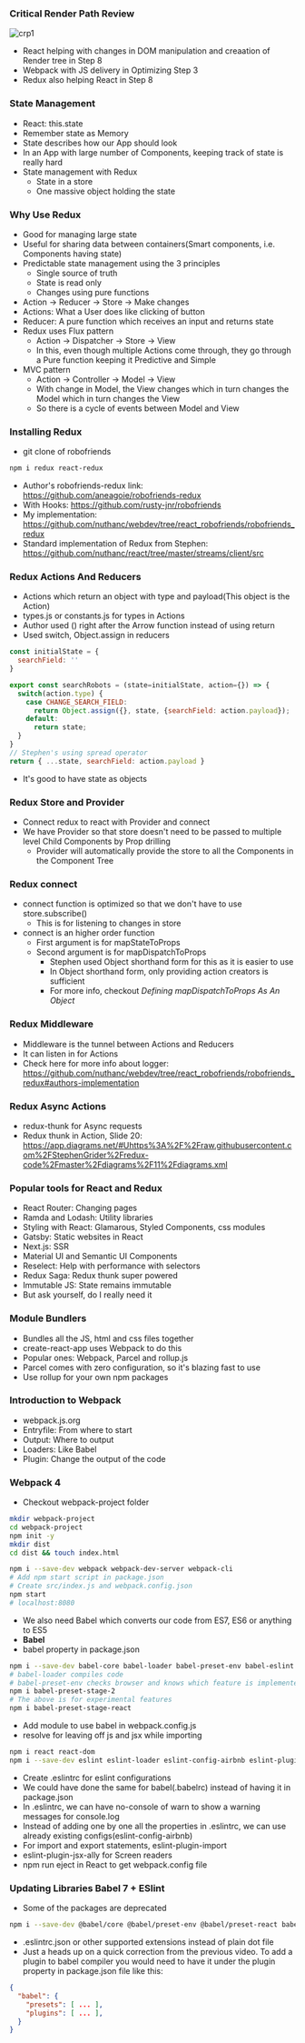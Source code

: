 ### Critical Render Path Review

![crp1](../img/crp1.png)
* React helping with changes in DOM manipulation and creaation of Render tree in Step 8
* Webpack with JS delivery in Optimizing Step 3
* Redux also helping React in Step 8

### State Management

* React: this.state
* Remember state as Memory
* State describes how our App should look
* In an App with large number of Components, keeping track of state is really hard
* State management with Redux
  * State in a store
  * One massive object holding the state

### Why Use Redux

* Good for managing large state
* Useful for sharing data between containers(Smart components, i.e. Components having state)
* Predictable state management using the 3 principles
  * Single source of truth
  * State is read only
  * Changes using pure functions
* Action -> Reducer -> Store -> Make changes
* Actions: What a User does like clicking of button
* Reducer: A pure function which receives an input and returns state
* Redux uses Flux pattern
  * Action -> Dispatcher -> Store -> View
  * In this, even though multiple Actions come through, they go through a Pure function keeping it Predictive and Simple
* MVC pattern
  * Action -> Controller -> Model -> View
  * With change in Model, the View changes which in turn changes the Model which in turn changes the View
  * So there is a cycle of events between Model and View

### Installing Redux

* git clone of robofriends
```sh
npm i redux react-redux
```
* Author's robofriends-redux link: https://github.com/aneagoie/robofriends-redux
* With Hooks: https://github.com/rusty-jnr/robofriends
* My implementation: https://github.com/nuthanc/webdev/tree/react_robofriends/robofriends_redux
* Standard implementation of Redux from Stephen: https://github.com/nuthanc/react/tree/master/streams/client/src

### Redux Actions And Reducers

* Actions which return an object with type and payload(This object is the Action)
* types.js or constants.js for types in Actions
* Author used () right after the Arrow function instead of using return 
* Used switch, Object.assign in reducers
```js
const initialState = {
  searchField: ''
}

export const searchRobots = (state=initialState, action={}) => {
  switch(action.type) {
    case CHANGE_SEARCH_FIELD:
      return Object.assign({}, state, {searchField: action.payload});
    default:
      return state;
  }
}
// Stephen's using spread operator
return { ...state, searchField: action.payload }
```
* It's good to have state as objects

### Redux Store and Provider

* Connect redux to react with Provider and connect
* We have Provider so that store doesn't need to be passed to multiple level Child Components by Prop drilling
  * Provider will automatically provide the store to all the Components in the Component Tree

### Redux connect

* connect function is optimized so that we don't have to use store.subscribe()
  * This is for listening to changes in store
* connect is an higher order function
  * First argument is for mapStateToProps
  * Second argument is for mapDispatchToProps
    * Stephen used Object shorthand form for this as it is easier to use
    * In Object shorthand form, only providing action creators is sufficient
    * For more info, checkout *Defining mapDispatchToProps As An Object*

### Redux Middleware

* Middleware is the tunnel between Actions and Reducers
* It can listen in for Actions
* Check here for more info about logger: https://github.com/nuthanc/webdev/tree/react_robofriends/robofriends_redux#authors-implementation

### Redux Async Actions

* redux-thunk for Async requests
* Redux thunk in Action, Slide 20: https://app.diagrams.net/#Uhttps%3A%2F%2Fraw.githubusercontent.com%2FStephenGrider%2Fredux-code%2Fmaster%2Fdiagrams%2F11%2Fdiagrams.xml

### Popular tools for React and Redux

* React Router: Changing pages 
* Ramda and Lodash: Utility libraries
* Styling with React: Glamarous, Styled Components, css modules
* Gatsby: Static websites in React
* Next.js: SSR
* Material UI and Semantic UI Components
* Reselect: Help with performance with selectors
* Redux Saga: Redux thunk super powered
* Immutable JS: State remains immutable
* But ask yourself, do I really need it

### Module Bundlers

* Bundles all the JS, html and css files together
* create-react-app uses Webpack to do this
* Popular ones: Webpack, Parcel and rollup.js
* Parcel comes with zero configuration, so it's blazing fast to use
* Use rollup for your own npm packages

### Introduction to Webpack

* webpack.js.org
* Entryfile: From where to start
* Output: Where to output
* Loaders: Like Babel
* Plugin: Change the output of the code

### Webpack 4

* Checkout webpack-project folder
```sh
mkdir webpack-project
cd webpack-project
npm init -y
mkdir dist
cd dist && touch index.html

npm i --save-dev webpack webpack-dev-server webpack-cli
# Add npm start script in package.json
# Create src/index.js and webpack.config.json
npm start
# localhost:8080
```
* We also need Babel which converts our code from ES7, ES6 or anything to ES5
* **Babel**
* babel property in package.json
```sh
npm i --save-dev babel-core babel-loader babel-preset-env babel-eslint
# babel-loader compiles code
# babel-preset-env checks browser and knows which feature is implemented in that Browser's particular version and converts it accordingly
npm i babel-preset-stage-2 
# The above is for experimental features
npm i babel-preset-stage-react 
``` 
* Add module to use babel in webpack.config.js
* resolve for leaving off js and jsx while importing
```sh
npm i react react-dom
npm i --save-dev eslint eslint-loader eslint-config-airbnb eslint-plugin-import eslint-plugin-jsx-ally
```
* Create .eslintrc for eslint configurations
* We could have done the same for babel(.babelrc) instead of having it in package.json
* In .eslintrc, we can have no-console of warn to show a warning messages for console.log
* Instead of adding one by one all the properties in .eslintrc, we can use already existing configs(eslint-config-airbnb)
* For import and export statements, eslint-plugin-import
* eslint-plugin-jsx-ally for Screen readers
* npm run eject in React to get webpack.config file

### Updating Libraries Babel 7 + ESlint

* Some of the packages are deprecated
```sh
npm i --save-dev @babel/core @babel/preset-env @babel/preset-react babel-loader
```
* .eslintrc.json or other supported extensions instead of plain dot file
* Just a heads up on a quick correction from the previous video. To add a plugin to babel compiler you would need to have it under the plugin property in package.json file like this:
```json
{
  "babel": {
    "presets": [ ... ],
    "plugins": [ ... ],
  }
}
```